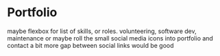 # Portfolio

maybe flexbox for list of skills, or roles. volunteering, software dev, maintenance
or maybe roll the small social media icons into portfolio and contact
a bit more gap between social links would be good